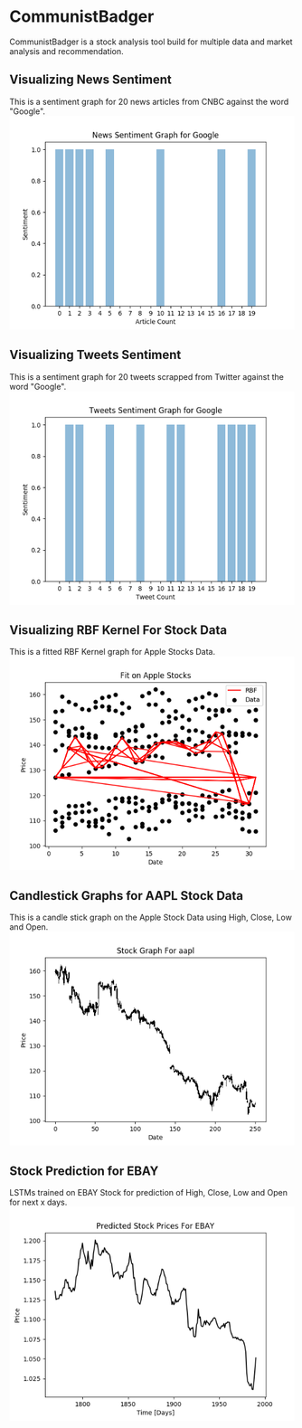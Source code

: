 # CommunistBadger
CommunistBadger is a stock analysis tool build for multiple data and market analysis and recommendation.

## Visualizing News Sentiment
This is a sentiment graph for 20 news articles from CNBC against the word "Google".
<img src="visualization/sentiment_results_news_Google.png"/>
## Visualizing Tweets Sentiment
This is a sentiment graph for 20 tweets scrapped from Twitter against the word "Google".
<img src="visualization/sentiment_results_tweets_Google.png"/>
## Visualizing RBF Kernel For Stock Data
This is a fitted RBF Kernel graph for Apple Stocks Data.
<img src="visualization/Apple_stock_rbf.png"/>
## Candlestick Graphs for AAPL Stock Data
This is a candle stick graph on the Apple Stock Data using High, Close, Low and Open.
<img src="visualization/candlestick_aapl.png"/>

## Stock Prediction for EBAY
LSTMs trained on EBAY Stock for prediction of High, Close, Low and Open for next x days.
<img src="visualization/stock_prediction_EBAY.png"/>

